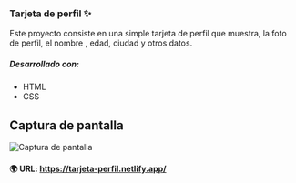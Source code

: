 ### Tarjeta de perfil ✨

Este proyecto consiste en una simple tarjeta de perfil que muestra, la foto de perfil, el nombre , edad, ciudad y otros datos.


##### Desarrollado con: 

* HTML
* CSS



## Captura de pantalla

![Captura de pantalla](/profile-card-component-main/images/Captura-Tarjeta.png)


#### 🌍 URL: https://tarjeta-perfil.netlify.app/



